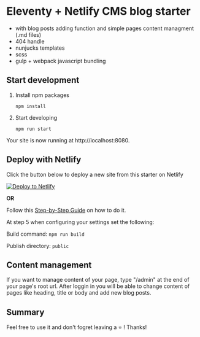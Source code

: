 # Eleventy + Netlify CMS blog starter

- with blog posts adding function and simple pages content managment (.md files)
- 404 handle
- nunjucks templates
- scss
- gulp + webpack javascript bundling

## Start development

1. Install npm packages

	`npm install`

2.  Start developing

	`npm run start`

Your site is now running at http://localhost:8080.

## Deploy with Netlify

Click the button below to deploy a new site from this starter on Netlify

[![Deploy to Netlify](https://www.netlify.com/img/deploy/button.svg)](https://app.netlify.com/start/deploy?repository=https://github.com/0adk/11ty-netlify-starter&stack=cms)

**OR**

Follow this [Step-by-Step Guide](http://https://www.netlify.com/blog/2016/09/29/a-step-by-step-guide-deploying-on-netlify/ "Step-by-Step Guide") on how to do it.

At step 5 when configuring your settings set the following:

Build command: `npm run build`

Publish directory: `public`
## Content management

If you want to manage content of your page, type "/admin" at the end of your page's root url. After loggin in you will be able to change content of pages like heading, title or  body and add new blog posts.

## Summary

Feel free to use it and don't fogret leaving a ⭐ !
Thanks!
